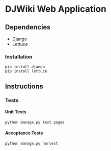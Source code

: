# DJWiki Web Application

## Dependencies
* Django
* Lettuce

### Installation
```
pip install django
pip install lettuce
```

## Instructions

### Tests
#### Unit Tests
```
python manage.py test pages
```

#### Acceptance Tests
```
python manage.py harvest
```
